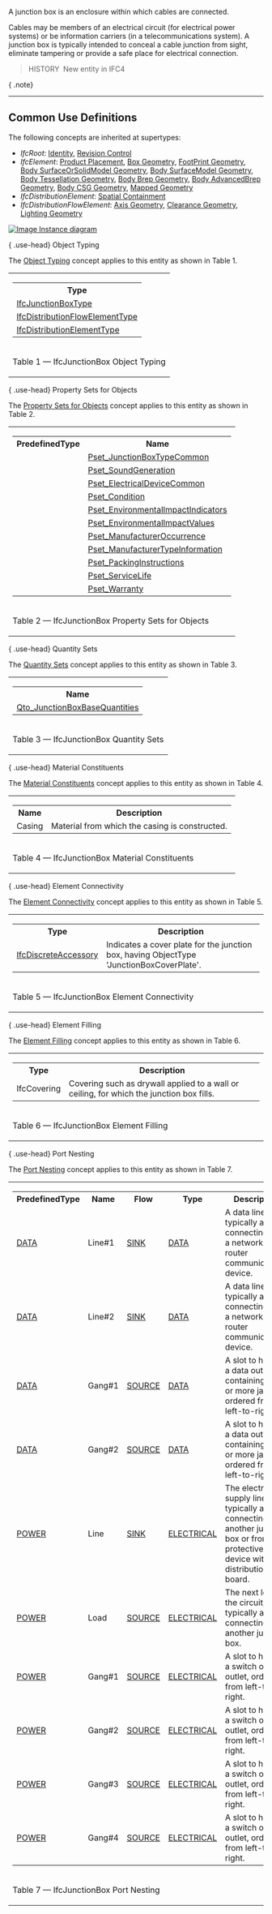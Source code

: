 ﻿A junction box is an enclosure within which cables are connected.

Cables may be members of an electrical circuit (for electrical power systems) or be information carriers (in a telecommunications system). A junction box is typically intended to conceal a cable junction from sight, eliminate tampering or provide a safe place for electrical connection.

> HISTORY&nbsp; New entity in IFC4

{ .note}
> 

___
## Common Use Definitions
The following concepts are inherited at supertypes:

* _IfcRoot_: [Identity](../../templates/identity.htm), [Revision Control](../../templates/revision-control.htm)
* _IfcElement_: [Product Placement](../../templates/product-placement.htm), [Box Geometry](../../templates/box-geometry.htm), [FootPrint Geometry](../../templates/footprint-geometry.htm), [Body SurfaceOrSolidModel Geometry](../../templates/body-surfaceorsolidmodel-geometry.htm), [Body SurfaceModel Geometry](../../templates/body-surfacemodel-geometry.htm), [Body Tessellation Geometry](../../templates/body-tessellation-geometry.htm), [Body Brep Geometry](../../templates/body-brep-geometry.htm), [Body AdvancedBrep Geometry](../../templates/body-advancedbrep-geometry.htm), [Body CSG Geometry](../../templates/body-csg-geometry.htm), [Mapped Geometry](../../templates/mapped-geometry.htm)
* _IfcDistributionElement_: [Spatial Containment](../../templates/spatial-containment.htm)
* _IfcDistributionFlowElement_: [Axis Geometry](../../templates/axis-geometry.htm), [Clearance Geometry](../../templates/clearance-geometry.htm), [Lighting Geometry](../../templates/lighting-geometry.htm)

[![Image](../../../img/diagram.png)&nbsp;Instance diagram](../../../annex/annex-d/common-use-definitions/ifcjunctionbox.htm)

{ .use-head}
Object Typing

The [Object Typing](../../templates/object-typing.htm) concept applies to this entity as shown in Table 1.

<table>
<tr><td>
<table class="gridtable">
<tr><th><b>Type</b></th></tr>
<tr><td><a href="../../ifcelectricaldomain/lexical/ifcjunctionboxtype.htm">IfcJunctionBoxType</a></td></tr>
<tr><td><a href="../../ifcsharedbldgserviceelements/lexical/ifcdistributionflowelementtype.htm">IfcDistributionFlowElementType</a></td></tr>
<tr><td><a href="../../ifcproductextension/lexical/ifcdistributionelementtype.htm">IfcDistributionElementType</a></td></tr>
</table>
</td></tr>
<tr><td><p class="table">Table 1 &mdash; IfcJunctionBox Object Typing</p></td></tr></table>

  
  
{ .use-head}
Property Sets for Objects

The [Property Sets for Objects](../../templates/property-sets-for-objects.htm) concept applies to this entity as shown in Table 2.

<table>
<tr><td>
<table class="gridtable">
<tr><th><b>PredefinedType</b></th><th><b>Name</b></th></tr>
<tr><td>&nbsp;</td><td><a href="../../psd/ifcelectricaldomain/Pset_JunctionBoxTypeCommon.xml">Pset_JunctionBoxTypeCommon</a></td></tr>
<tr><td>&nbsp;</td><td><a href="../../psd/ifcsharedbldgserviceelements/Pset_SoundGeneration.xml">Pset_SoundGeneration</a></td></tr>
<tr><td>&nbsp;</td><td><a href="../../psd/ifcelectricaldomain/Pset_ElectricalDeviceCommon.xml">Pset_ElectricalDeviceCommon</a></td></tr>
<tr><td>&nbsp;</td><td><a href="../../psd/ifcsharedfacilitieselements/Pset_Condition.xml">Pset_Condition</a></td></tr>
<tr><td>&nbsp;</td><td><a href="../../psd/ifcproductextension/Pset_EnvironmentalImpactIndicators.xml">Pset_EnvironmentalImpactIndicators</a></td></tr>
<tr><td>&nbsp;</td><td><a href="../../psd/ifcproductextension/Pset_EnvironmentalImpactValues.xml">Pset_EnvironmentalImpactValues</a></td></tr>
<tr><td>&nbsp;</td><td><a href="../../psd/ifcsharedfacilitieselements/Pset_ManufacturerOccurrence.xml">Pset_ManufacturerOccurrence</a></td></tr>
<tr><td>&nbsp;</td><td><a href="../../psd/ifcsharedfacilitieselements/Pset_ManufacturerTypeInformation.xml">Pset_ManufacturerTypeInformation</a></td></tr>
<tr><td>&nbsp;</td><td><a href="../../psd/ifcsharedmgmtelements/Pset_PackingInstructions.xml">Pset_PackingInstructions</a></td></tr>
<tr><td>&nbsp;</td><td><a href="../../psd/ifcsharedfacilitieselements/Pset_ServiceLife.xml">Pset_ServiceLife</a></td></tr>
<tr><td>&nbsp;</td><td><a href="../../psd/ifcsharedfacilitieselements/Pset_Warranty.xml">Pset_Warranty</a></td></tr>
</table>
</td></tr>
<tr><td><p class="table">Table 2 &mdash; IfcJunctionBox Property Sets for Objects</p></td></tr></table>

  
  
{ .use-head}
Quantity Sets

The [Quantity Sets](../../templates/quantity-sets.htm) concept applies to this entity as shown in Table 3.

<table>
<tr><td>
<table class="gridtable">
<tr><th><b>Name</b></th></tr>
<tr><td><a href="../../qto/ifcelectricaldomain/Qto_JunctionBoxBaseQuantities.xml">Qto_JunctionBoxBaseQuantities</a></td></tr>
</table>
</td></tr>
<tr><td><p class="table">Table 3 &mdash; IfcJunctionBox Quantity Sets</p></td></tr></table>

  
  
{ .use-head}
Material Constituents

The [Material Constituents](../../templates/material-constituents.htm) concept applies to this entity as shown in Table 4.

<table>
<tr><td>
<table class="gridtable">
<tr><th><b>Name</b></th><th><b>Description</b></th></tr>
<tr><td>Casing</td><td>Material from which the casing is constructed.</td></tr>
</table>
</td></tr>
<tr><td><p class="table">Table 4 &mdash; IfcJunctionBox Material Constituents</p></td></tr></table>

  
  
{ .use-head}
Element Connectivity

The [Element Connectivity](../../templates/element-connectivity.htm) concept applies to this entity as shown in Table 5.

<table>
<tr><td>
<table class="gridtable">
<tr><th><b>Type</b></th><th><b>Description</b></th></tr>
<tr><td><a href="../../ifcsharedcomponentelements/lexical/ifcdiscreteaccessory.htm">IfcDiscreteAccessory</a></td><td>Indicates a cover plate for the junction box, having ObjectType 'JunctionBoxCoverPlate'.</td></tr>
</table>
</td></tr>
<tr><td><p class="table">Table 5 &mdash; IfcJunctionBox Element Connectivity</p></td></tr></table>

  
  
{ .use-head}
Element Filling

The [Element Filling](../../templates/element-filling.htm) concept applies to this entity as shown in Table 6.

<table>
<tr><td>
<table class="gridtable">
<tr><th><b>Type</b></th><th><b>Description</b></th></tr>
<tr><td>IfcCovering</td><td>Covering such as drywall applied to a wall or ceiling, for which the junction box fills.</td></tr>
</table>
</td></tr>
<tr><td><p class="table">Table 6 &mdash; IfcJunctionBox Element Filling</p></td></tr></table>

  
  
{ .use-head}
Port Nesting

The [Port Nesting](../../templates/port-nesting.htm) concept applies to this entity as shown in Table 7.

<table>
<tr><td>
<table class="gridtable">
<tr><th><b>PredefinedType</b></th><th><b>Name</b></th><th><b>Flow</b></th><th><b>Type</b></th><th><b>Description</b></th></tr>
<tr><td><a href="../../ifcelectricaldomain/lexical/ifcjunctionboxtypeenum.htm">DATA</a></td><td>Line#1</td><td><a href="../../ifcsharedbldgserviceelements/lexical/ifcflowdirectionenum.htm">SINK</a></td><td><a href="../../ifcsharedbldgserviceelements/lexical/ifcdistributionsystemenum.htm">DATA</a></td><td>A data line, typically a cable connecting from a network router communications device.</td></tr>
<tr><td><a href="../../ifcelectricaldomain/lexical/ifcjunctionboxtypeenum.htm">DATA</a></td><td>Line#2</td><td><a href="../../ifcsharedbldgserviceelements/lexical/ifcflowdirectionenum.htm">SINK</a></td><td><a href="../../ifcsharedbldgserviceelements/lexical/ifcdistributionsystemenum.htm">DATA</a></td><td>A data line, typically a cable connecting from a network router communications device.</td></tr>
<tr><td><a href="../../ifcelectricaldomain/lexical/ifcjunctionboxtypeenum.htm">DATA</a></td><td>Gang#1</td><td><a href="../../ifcsharedbldgserviceelements/lexical/ifcflowdirectionenum.htm">SOURCE</a></td><td><a href="../../ifcsharedbldgserviceelements/lexical/ifcdistributionsystemenum.htm">DATA</a></td><td>A slot to house a data outlet containing one or more jacks, ordered from left-to-right.</td></tr>
<tr><td><a href="../../ifcelectricaldomain/lexical/ifcjunctionboxtypeenum.htm">DATA</a></td><td>Gang#2</td><td><a href="../../ifcsharedbldgserviceelements/lexical/ifcflowdirectionenum.htm">SOURCE</a></td><td><a href="../../ifcsharedbldgserviceelements/lexical/ifcdistributionsystemenum.htm">DATA</a></td><td>A slot to house a data outlet containing one or more jacks, ordered from left-to-right.</td></tr>
<tr><td><a href="../../ifcelectricaldomain/lexical/ifcjunctionboxtypeenum.htm">POWER</a></td><td>Line</td><td><a href="../../ifcsharedbldgserviceelements/lexical/ifcflowdirectionenum.htm">SINK</a></td><td><a href="../../ifcsharedbldgserviceelements/lexical/ifcdistributionsystemenum.htm">ELECTRICAL</a></td><td>The electrical supply line, typically a cable connecting from another junction box or from a protective device within a distribution board.</td></tr>
<tr><td><a href="../../ifcelectricaldomain/lexical/ifcjunctionboxtypeenum.htm">POWER</a></td><td>Load</td><td><a href="../../ifcsharedbldgserviceelements/lexical/ifcflowdirectionenum.htm">SOURCE</a></td><td><a href="../../ifcsharedbldgserviceelements/lexical/ifcdistributionsystemenum.htm">ELECTRICAL</a></td><td>The next load in the circuit, typically a cable connecting to another junction box.</td></tr>
<tr><td><a href="../../ifcelectricaldomain/lexical/ifcjunctionboxtypeenum.htm">POWER</a></td><td>Gang#1</td><td><a href="../../ifcsharedbldgserviceelements/lexical/ifcflowdirectionenum.htm">SOURCE</a></td><td><a href="../../ifcsharedbldgserviceelements/lexical/ifcdistributionsystemenum.htm">ELECTRICAL</a></td><td>A slot to house a switch or outlet, ordered from left-to-right.</td></tr>
<tr><td><a href="../../ifcelectricaldomain/lexical/ifcjunctionboxtypeenum.htm">POWER</a></td><td>Gang#2</td><td><a href="../../ifcsharedbldgserviceelements/lexical/ifcflowdirectionenum.htm">SOURCE</a></td><td><a href="../../ifcsharedbldgserviceelements/lexical/ifcdistributionsystemenum.htm">ELECTRICAL</a></td><td>A slot to house a switch or outlet, ordered from left-to-right.</td></tr>
<tr><td><a href="../../ifcelectricaldomain/lexical/ifcjunctionboxtypeenum.htm">POWER</a></td><td>Gang#3</td><td><a href="../../ifcsharedbldgserviceelements/lexical/ifcflowdirectionenum.htm">SOURCE</a></td><td><a href="../../ifcsharedbldgserviceelements/lexical/ifcdistributionsystemenum.htm">ELECTRICAL</a></td><td>A slot to house a switch or outlet, ordered from left-to-right.</td></tr>
<tr><td><a href="../../ifcelectricaldomain/lexical/ifcjunctionboxtypeenum.htm">POWER</a></td><td>Gang#4</td><td><a href="../../ifcsharedbldgserviceelements/lexical/ifcflowdirectionenum.htm">SOURCE</a></td><td><a href="../../ifcsharedbldgserviceelements/lexical/ifcdistributionsystemenum.htm">ELECTRICAL</a></td><td>A slot to house a switch or outlet, ordered from left-to-right.</td></tr>
</table>
</td></tr>
<tr><td><p class="table">Table 7 &mdash; IfcJunctionBox Port Nesting</p></td></tr></table>